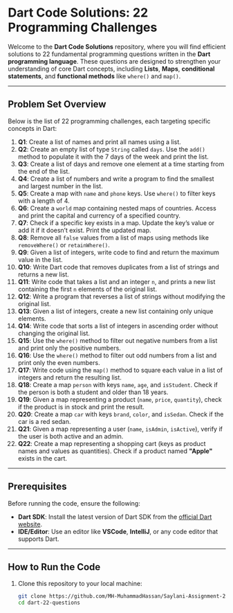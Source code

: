 # Dart Code Solutions: 22 Programming Challenges

Welcome to the **Dart Code Solutions** repository, where you will find efficient solutions to 22 fundamental programming questions written in the **Dart programming language**. These questions are designed to strengthen your understanding of core Dart concepts, including **Lists**, **Maps**, **conditional statements**, and **functional methods** like `where()` and `map()`.

---

## Problem Set Overview

Below is the list of 22 programming challenges, each targeting specific concepts in Dart:

1. **Q1**: Create a list of names and print all names using a list.
2. **Q2**: Create an empty list of type `String` called `days`. Use the `add()` method to populate it with the 7 days of the week and print the list.
3. **Q3**: Create a list of days and remove one element at a time starting from the end of the list.
4. **Q4**: Create a list of numbers and write a program to find the smallest and largest number in the list.
5. **Q5**: Create a map with `name` and `phone` keys. Use `where()` to filter keys with a length of 4.
6. **Q6**: Create a `world` map containing nested maps of countries. Access and print the capital and currency of a specified country.
7. **Q7**: Check if a specific key exists in a map. Update the key’s value or add it if it doesn’t exist. Print the updated map.
8. **Q8**: Remove all `false` values from a list of maps using methods like `removeWhere()` or `retainWhere()`.
9. **Q9**: Given a list of integers, write code to find and return the maximum value in the list.
10. **Q10**: Write Dart code that removes duplicates from a list of strings and returns a new list.
11. **Q11**: Write code that takes a list and an integer `n`, and prints a new list containing the first `n` elements of the original list.
12. **Q12**: Write a program that reverses a list of strings without modifying the original list.
13. **Q13**: Given a list of integers, create a new list containing only unique elements.
14. **Q14**: Write code that sorts a list of integers in ascending order without changing the original list.
15. **Q15**: Use the `where()` method to filter out negative numbers from a list and print only the positive numbers.
16. **Q16**: Use the `where()` method to filter out odd numbers from a list and print only the even numbers.
17. **Q17**: Write code using the `map()` method to square each value in a list of integers and return the resulting list.
18. **Q18**: Create a map `person` with keys `name`, `age`, and `isStudent`. Check if the person is both a student and older than 18 years.
19. **Q19**: Given a map representing a product (`name`, `price`, `quantity`), check if the product is in stock and print the result.
20. **Q20**: Create a map `car` with keys `brand`, `color`, and `isSedan`. Check if the car is a red sedan.
21. **Q21**: Given a map representing a user (`name`, `isAdmin`, `isActive`), verify if the user is both active and an admin.
22. **Q22**: Create a map representing a shopping cart (keys as product names and values as quantities). Check if a product named **"Apple"** exists in the cart.

---

## Prerequisites

Before running the code, ensure the following:

- **Dart SDK**: Install the latest version of Dart SDK from the [official Dart website](https://dart.dev/get-dart).
- **IDE/Editor**: Use an editor like **VSCode**, **IntelliJ**, or any code editor that supports Dart.

---

## How to Run the Code

1. Clone this repository to your local machine:
   ```bash
   git clone https://github.com/MH-MuhammadHassan/Saylani-Assignment-2/dart-22-questions.git
   cd dart-22-questions
